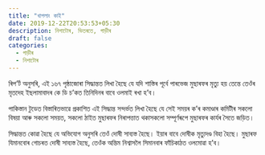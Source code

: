 ```yaml
---
title: "খাপলাং কাই"
date: 2019-12-22T20:53:53+05:30
description: নিশাটোৰ, ভিতৰতে, গাড়ীৰ
draft: false
categories:
  - গাড়ীৰ
  - নিশাটোৰ
---
```


ৰিপ’ৰ্ট অনুসৰি, এই ১৬৭ পৃষ্ঠাজোৰা সিদ্ধান্তত লিখা হৈছে যে যদি শাস্তিৰ পূৰ্বে পাৰভেজ মুছাৰফৰ মৃত্যু হয় তেন্তে তেওঁৰ মৃতদেহ ইছলামাবাদৰ কে ডি চ’কত তিনিদিনৰ বাবে ওলমাই ৰখা হ’ব।

পাকিস্তান টুডেত বিস্তাৰিতভাৱে প্ৰকাশিত এই সিদ্ধান্ত সন্দৰ্ভত লিখা হৈছে যে সেই সময়ৰ ক’ৰ কমাণ্ডাৰ কমিটীৰ সকলো বিষয়া আৰু সকলো সময়ত, সকলো ঠাইত মুছাৰফৰ নিৰাপত্তাত থকাসকলো সম্পূৰ্ণৰূপে মুছাৰফৰ কাৰ্যৰ সৈতে জড়িত।

সিদ্ধান্তত কোৱা হৈছে যে অভিযোগ অনুসৰি তেওঁ দোষী সাব্যস্ত হৈছে। ইয়াৰ বাবে দোষীক মৃত্যুদণ্ড বিহা হৈছে। মুছাৰফ যিমানবোৰ গোচৰত দোষী সাব্যস্ত হৈছে, তেওঁক অন্তিম নিশ্বাসলৈ সিমানবাৰ ফাঁচিকাঠত ওলমোৱা হ’ব। 